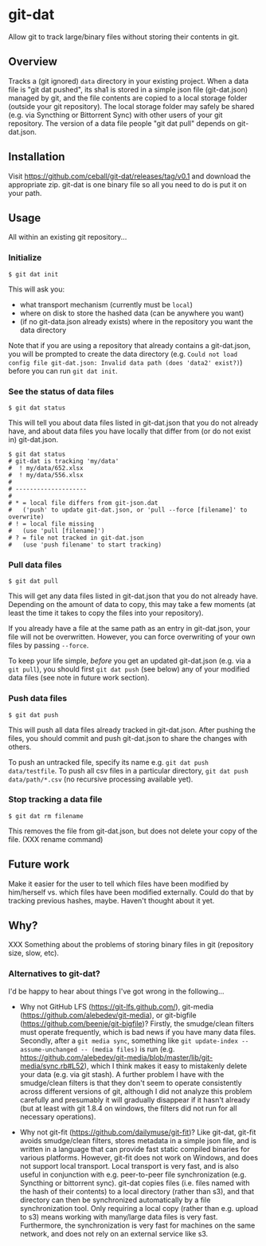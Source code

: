 # git-dat

Allow git to track large/binary files without storing their contents in git.

## Overview

Tracks a (git ignored) ``data`` directory in your existing project. When a data file is "git dat pushed", its sha1 is stored in a simple json file (git-dat.json) managed by git, and the file contents are copied to a local storage folder (outside your git repository). The local storage folder may safely be shared (e.g. via Syncthing or Bittorrent Sync) with other users of your git repository. The version of a data file people "git dat pull" depends on git-dat.json.

## Installation

Visit https://github.com/ceball/git-dat/releases/tag/v0.1 and download the appropriate zip. git-dat is one binary file so all you need to do is put it on your path.

## Usage

All within an existing git repository...

### Initialize 

```
$ git dat init
```

This will ask you:

* what transport mechanism (currently must be ``local``)
* where on disk to store the hashed data (can be anywhere you want)
* (if no git-data.json already exists) where in the repository you want the data directory

Note that if you are using a repository that already contains a git-dat.json, you will be prompted to create the data directory (e.g. ``Could not load config file git-dat.json: Invalid data path (does 'data2' exist?)``) before you can run ``git dat init``.

### See the status of data files

```
$ git dat status
```

This will tell you about data files listed in git-dat.json that you do not already have,
and about data files you have locally that differ from (or do not exist in) git-dat.json.

```
$ git dat status
# git-dat is tracking 'my/data'
#  ! my/data/652.xlsx
#  ! my/data/556.xlsx
#
# --------------------
#
# * = local file differs from git-json.dat
#   ('push' to update git-dat.json, or 'pull --force [filename]' to overwrite)
# ! = local file missing
#   (use 'pull [filename]')
# ? = file not tracked in git-dat.json
#   (use 'push filename' to start tracking)
```

### Pull data files

```
$ git dat pull
```

This will get any data files listed in git-dat.json that you do not already
have. Depending on the amount of data to copy, this may take a few moments (at
least the time it takes to copy the files into your repository).

If you already have a file at the same path as an entry in git-dat.json, your file
will not be overwritten. However, you can force overwriting of your own files by passing
``--force``. 

To keep your life simple, *before* you get an updated git-dat.json (e.g. via a ``git pull``), you should first
``git dat push`` (see below) any of your modified data files (see note in future work section).


### Push data files

```
$ git dat push
```

This will push all data files already tracked in git-dat.json. After pushing the files, you
should commit and push git-dat.json to share the changes with others.

To push an untracked file, specify its name e.g. ``git dat push data/testfile``. To push
all csv files in a particular directory, ``git dat push data/path/*.csv`` (no recursive processing
available yet).

### Stop tracking a data file

```
$ git dat rm filename
```

This removes the file from git-dat.json, but does not delete your copy of the file. (XXX rename command)

## Future work

Make it easier for the user to tell which files have been modified by him/herself vs. which files have been modified externally. Could do that by tracking previous hashes, maybe. Haven't thought about it yet.

## Why?

XXX Something about the problems of storing binary files in git (repository size, slow, etc).

### Alternatives to git-dat?

I'd be happy to hear about things I've got wrong in the following...

* Why not GitHub LFS (https://git-lfs.github.com/), git-media (https://github.com/alebedev/git-media), or git-bigfile (https://github.com/beenje/git-bigfile)? Firstly, the smudge/clean filters must operate frequently, which is bad news if you have many data files. Secondly, after a ``git media sync``, something like ``git update-index --assume-unchanged -- (media files)`` is run (e.g. https://github.com/alebedev/git-media/blob/master/lib/git-media/sync.rb#L52), which I think makes it easy to mistakenly delete your data (e.g. via git stash). A further problem I have with the smudge/clean filters is that they don't seem to operate consistently across different versions of git, although I did not analyze this problem carefully and presumably it will gradually disappear if it hasn't already (but at least with git 1.8.4 on windows, the filters did not run for all necessary operations).

* Why not git-fit (https://github.com/dailymuse/git-fit)? Like git-dat, git-fit avoids smudge/clean filters, stores metadata in a simple json file, and is written in a language that can provide fast static compiled binaries for various platforms. However, git-fit does not work on Windows, and does not support local transport. Local transport is very fast, and is also useful in conjunction with e.g. peer-to-peer file synchronization (e.g. Syncthing or bittorrent sync). git-dat copies files (i.e. files named with the hash of their contents) to a local directory (rather than s3), and that directory can then be synchronized automatically by a file synchronization tool. Only requiring a local copy (rather than e.g. upload to s3) means working with many/large data files is very fast. Furthermore, the synchronization is very fast for machines on the same network, and does not rely on an external service like s3.
